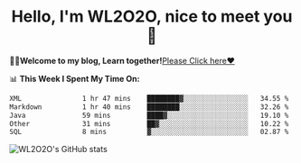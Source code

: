 <h1 align = "center">Hello, I'm WL2O2O, nice to meet you 👋</h1>

🧑‍💻**Welcome to my blog, Learn together!**[Please Click here❤️](https://wl2o2o.github.io)

📊 **This Week I Spent My Time On:**
<!--START_SECTION:waka-->

```txt
XML               1 hr 47 mins    ████████▓░░░░░░░░░░░░░░░░   34.55 %
Markdown          1 hr 40 mins    ████████░░░░░░░░░░░░░░░░░   32.26 %
Java              59 mins         ████▓░░░░░░░░░░░░░░░░░░░░   19.10 %
Other             31 mins         ██▓░░░░░░░░░░░░░░░░░░░░░░   10.22 %
SQL               8 mins          ▓░░░░░░░░░░░░░░░░░░░░░░░░   02.87 %
```

<!--END_SECTION:waka-->

![WL2O2O's GitHub stats](https://github-readme-stats.vercel.app/api?username=wl2o2o&show_icons=true)


<!--
**WL2O2O/WL2O2O** is a ✨ _special_ ✨ repository because its `README.md` (this file) appears on your GitHub profile.

Here are some ideas to get you started:

- 🔭 I’m currently working on ...
- 🌱 I’m currently learning ...
- 👯 I’m looking to collaborate on ...
- 🤔 I’m looking for help with ...
- 💬 Ask me about ...
- 📫 How to reach me: ...
- 😄 Pronouns: ...
- ⚡ Fun fact: ...
-->
